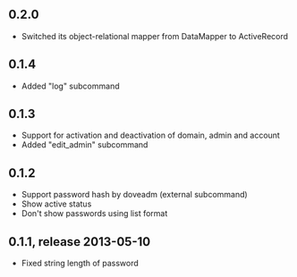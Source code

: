 ## 0.2.0
 * Switched its object-relational mapper from DataMapper to ActiveRecord

## 0.1.4
 * Added "log" subcommand

## 0.1.3
 * Support for activation and deactivation of domain, admin and account
 * Added "edit_admin" subcommand

## 0.1.2
 * Support password hash by doveadm (external subcommand)
 * Show active status
 * Don't show passwords using list format

## 0.1.1, release 2013-05-10
 * Fixed string length of password



